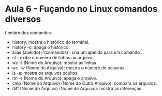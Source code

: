 # Aula 6 - Fuçando no Linux comandos diversos

Lembre dos comandos:

- history: mostra o histórico do terminal.
- history -c: apaga o histórico.
- alias (apelido)='(comandos)': cria um apelido para um comando .
- nl - exibe o numero de linhas no arquivo
- wc -l (Nome do Arquivo): mostra as linhas
- wc -w (Nome do Arquivo): mostra o número de palavras
- ls -a: mostra os arquivos ocultos.
- rm -r (Nome do Arquivo): apaga o arquivo.
- cmp (Nome do Arquivo) (Nome do Outro Arquivo): compara os arquivos.
- diff (Nome do Arquivo) (Nome do Arquivo): mostra as diferenças.